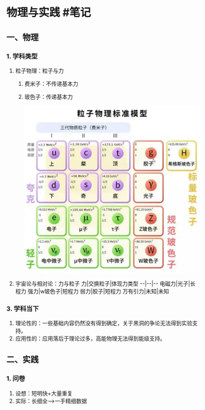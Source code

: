 # 物理与实践 #笔记

## 一、物理

### 1. 学科类型
1. 粒子物理：粒子与力
   1. 费米子：不传递基本力
   2. 玻色子：传递基本力

       ![20220808110432](https://raw.githubusercontent.com/dsw676676/picture/main/image/20220808110432.png)

2. 宇宙论与相对论：力与粒子
    力|交换粒子|体现力类型
    --|--|--
    电磁力|光子|长程力
    强力|w玻色子|短程力
    弱力|胶子|短程力
    万有引力|未知|未知

### 3. 学科当下
1. 理论性的：一些基础内容仍然没有得到确定，关于黑洞的争论无法得到实验支持。
2. 应用性的：应用落后于理论过多，高能物理无法得到能级支持。

## 二、实践

### 1. 问卷
1. 设想：短明快+大量重复
2. 实际：长细全-->一手精细数据